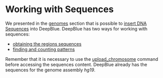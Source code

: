 # Working with Sequences

We presented in the [genomes](../02-data-types/02-04-genomes.md) section that is possible to [insert DNA Sequences](http://deepblue.mpi-inf.mpg.de/api.html#api-upload_chromosome) into DeepBlue.
DeepBlue has two ways for working with sequences:
 * [obtaining the regions sequences](06-01-obtaining-region-sequences.md)
 * [finding and counting patterns](06-02-patterns.md)

Remember that it is necessary to use the [upload_chromosome](http://deepblue.mpi-inf.mpg.de/api.html#api-upload_chromosome) command before accessing the sequences content. DeepBlue already has the sequences for the genome assembly *hg19*.
